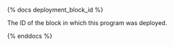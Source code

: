 {% docs deployment_block_id %}

The ID of the block in which this program was deployed.

{% enddocs %}